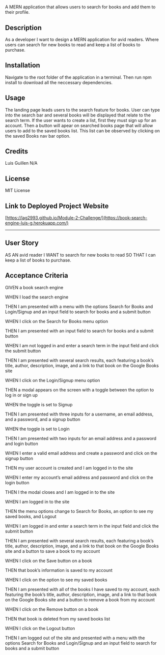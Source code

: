 # <Book-Search-Engine-MERN>
A MERN application that allows users to search for books and add them to their profile.
## Description
  As a developer I want to design a MERN application for avid readers. Where users can search for new books to read and keep a list of books to purchase. 
  
## Installation
Navigate to the root folder of the application in a terminal. Then run npm install to download all the neccessary dependencies. 

## Usage
   The landing page leads users to the search feature for books. User can type into the search bar and several books will be displayed that relate to the search term. If the user wants to create a list, first they must sign up for an account. Then a button will apear on searched books page that will allow users to add to the saved books list. This list can be observed by clicking on the saved Books nav bar option. 
## Credits
Luis Guillen 
  N/A
## License
  MIT License

## Link to  Deployed Project Website 
  [https://lag2993.github.io/Module-2-Challenge/](https://book-search-engine-luis-g.herokuapp.com/)
  
---  
## User Story

AS AN avid reader I WANT to search for new books to read SO THAT I can keep a list of books to purchase.

## Acceptance Criteria

GIVEN a book search engine
  
WHEN I load the search engine
  
THEN I am presented with a menu with the options Search for Books and Login/Signup and an input field to search for books and a submit button
  
WHEN I click on the Search for Books menu option
  
THEN I am presented with an input field to search for books and a submit button
  
WHEN I am not logged in and enter a search term in the input field and click the submit button
  
THEN I am presented with several search results, each featuring a book’s title, author, description, image, and a link to that book on the Google Books site
  
WHEN I click on the Login/Signup menu option
  
THEN a modal appears on the screen with a toggle between the option to log in or sign up
  
WHEN the toggle is set to Signup
  
THEN I am presented with three inputs for a username, an email address, and a password, and a signup button
  
WHEN the toggle is set to Login
  
THEN I am presented with two inputs for an email address and a password and login button
  
WHEN I enter a valid email address and create a password and click on the signup button
  
THEN my user account is created and I am logged in to the site
  
WHEN I enter my account’s email address and password and click on the login button
  
THEN I the modal closes and I am logged in to the site
  
WHEN I am logged in to the site
  
THEN the menu options change to Search for Books, an option to see my saved books, and Logout
  
WHEN I am logged in and enter a search term in the input field and click the submit button
  
THEN I am presented with several search results, each featuring a book’s title, author, description, image, and a link to that book on the Google Books site and a button to save a book to my account
  
WHEN I click on the Save button on a book
  
THEN that book’s information is saved to my account
  
WHEN I click on the option to see my saved books
  
THEN I am presented with all of the books I have saved to my account, each featuring the book’s title, author, description, image, and a link to that book on the Google Books site and a button to remove a book from my account
  
WHEN I click on the Remove button on a book
  
THEN that book is deleted from my saved books list
  
WHEN I click on the Logout button
  
THEN I am logged out of the site and presented with a menu with the options Search for Books and Login/Signup and an input field to search for books and a submit button  
